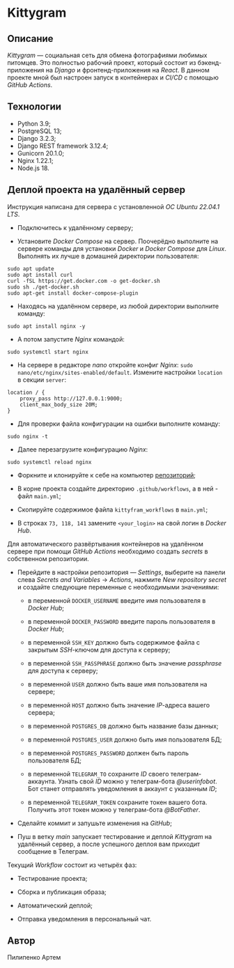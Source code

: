 # Kittygram

## Описание

_Kittygram_ — социальная сеть для обмена фотографиями любимых питомцев. Это
полностью рабочий проект, который состоит из бэкенд-приложения на _Django_ и
фронтенд-приложения на _React_. В данном проекте мной был настроен запуск в
контейнерах и _CI/CD_ с помощью _GitHub Actions_. 

## Технологии

- Python 3.9;
- PostgreSQL 13;
- Django 3.2.3;
- Django REST framework 3.12.4;
- Gunicorn 20.1.0;
- Nginx 1.22.1;
- Node.js 18.

## Деплой проекта на удалённый сервер

Инструкция написана для сервера с установленной _ОС Ubuntu 22.04.1 LTS_.

- Подключитесь к удалённому серверу;

- Установите _Docker Compose_ на сервер. Поочерёдно выполните на сервере
команды для установки _Docker_ и _Docker Compose_ для _Linux_. Выполнять их
лучше в домашней директории пользователя:

```text
sudo apt update
sudo apt install curl
curl -fSL https://get.docker.com -o get-docker.sh
sudo sh ./get-docker.sh
sudo apt-get install docker-compose-plugin
```

- Находясь на удалённом сервере, из любой директории выполните команду:

```text
sudo apt install nginx -y
```

- А потом запустите _Nginx_ командой:

```text
sudo systemctl start nginx
```

- На сервере в редакторе _nano_ откройте конфиг _Nginx_:
`sudo nano/etc/nginx/sites-enabled/default`. Измените настройки `location`
в секции `server`:

```text
location / {
    proxy_pass http://127.0.0.1:9000;
    client_max_body_size 20M;
}
```

- Для проверки файла конфигурации на ошибки выполните команду:

```text
sudo nginx -t
```

- Далее перезагрузите конфигурацию _Nginx_:

```text
sudo systemctl reload nginx
```

- Форкните и клонируйте к себе на компьютер
[репозиторий](https://github.com/p-artyom/kittygram_final);

- В корне проекта создайте директорию `.github/workflows`, а в ней - файл
`main.yml`;

- Скопируйте содержимое файла `kittyfram_workflows` в `main.yml`;

- В строках `73, 118, 141` замените `<your_login>` на свой логин в
_Docker Hub_.

Для автоматического развёртывания контейнеров на удалённом сервере при помощи
_GitHub Actions_ необходимо создать _secrets_ в собственном репозитории.

- Перейдите в настройки репозитория — _Settings_, выберите на панели слева
_Secrets and Variables_ → _Actions_, нажмите _New repository secret_ и
создайте следующие переменные с необходимыми значениями:

  - в переменной `DOCKER_USERNAME` введите имя пользователя в _Docker Hub_;

  - в переменной `DOCKER_PASSWORD` введите пароль пользователя в _Docker Hub_;

  - в переменной `SSH_KEY` должно быть содержимое файла с закрытым _SSH_-ключом
  для доступа к серверу;

  - в переменной `SSH_PASSPHRASE` должно быть значение _passphrase_ для
  доступа к серверу;

  - в переменной `USER` должно быть ваше имя пользователя на сервере;

  - в переменной `HOST` должно быть значение _IP_-адреса вашего сервера;

  - в переменной `POSTGRES_DB` должно быть название базы данных;

  - в переменной `POSTGRES_USER` должно быть имя пользователя БД;

  - в переменной `POSTGRES_PASSWORD` должен быть пароль пользователя БД;

  - в переменной `TELEGRAM_TO` сохраните _ID_ своего телеграм-аккаунта. Узнать
  свой _ID_ можно у телеграм-бота _@userinfobot_. Бот станет отправлять
  уведомления в аккаунт с указанным _ID_;

  - в переменной `TELEGRAM_TOKEN` сохраните токен вашего бота. Получить этот
  токен можно у телеграм-бота _@BotFather_.

- Сделайте коммит и запушьте изменения на _GitHub_;

- Пуш в ветку _main_ запускает тестирование и деплой _Kittygram_ на удалённый
сервер, а после успешного деплоя вам приходит сообщение в Телеграм.

Текущий _Workflow_ состоит из четырёх фаз:

- Тестирование проекта;

- Сборка и публикация образа;

- Автоматический деплой;

- Отправка уведомления в персональный чат.

## Автор

Пилипенко Артем